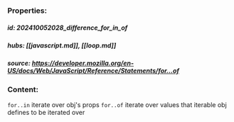 ### Properties:


##### id: 202410052028_difference_for_in_of
##### hubs: [[javascript.md]], [[loop.md]]
##### source: https://developer.mozilla.org/en-US/docs/Web/JavaScript/Reference/Statements/for...of


### Content:

``for..in`` iterate over obj's props
``for..of`` iterate over values that iterable obj defines to be iterated over
